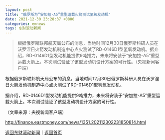 ```yaml
---
layout: post
title: "俄罗斯为“安加拉-A5”重型运载火箭测试氢氧发动机"
date: 2021-12-30 23:28:37 +0800
categories: emnews
tags: 东财滚动新闻
---
```

> 根据俄罗斯联邦航天局公布的消息，当地时间12月30日俄罗斯科研人员在沃罗涅日火箭发动机制造中心点火测试了RD-0146D1型氢氧发动机。据介绍，RD-0146D1型发动机能提供9吨推力，未来将安装于“安加拉-A5”重型运载火箭上。本次测试验证了该型发动机设计方案的可行性。（央视新闻客户端）

<p>根据俄罗斯联邦航天局公布的消息，当地时间12月30日俄罗斯科研人员在沃罗涅日火箭发动机制造中心点火测试了RD-0146D1型氢氧发动机。</p>
 <p>据介绍，RD-0146D1型发动机能提供9吨推力，未来将安装于“安加拉-A5”重型运载火箭上。本次测试验证了该型发动机设计方案的可行性。</p><p class="em_media">（文章来源：央视新闻客户端）</p>

<http://finance.eastmoney.com/news/1351,202112302231850814.html>

[返回东财滚动新闻](//finews.withounder.com/emnews/)｜[返回首页](//finews.withounder.com/)